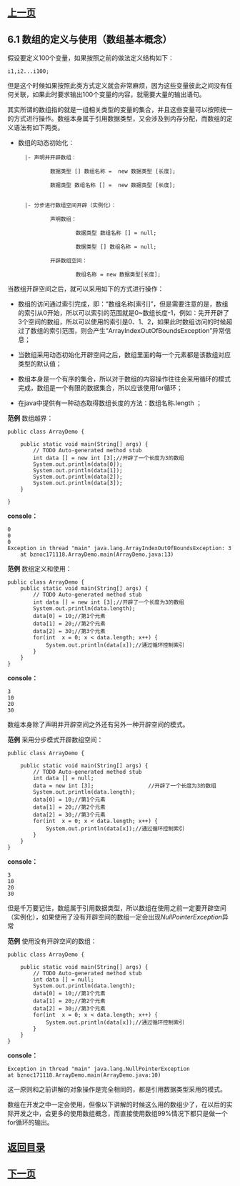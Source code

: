## [上一页](course8)


## 6.1 数组的定义与使用（数组基本概念）

假设要定义100个变量，如果按照之前的做法定义结构如下：
	
	i1,i2...i100;

但是这个时候如果按照此类方式定义就会非常麻烦，因为这些变量彼此之间没有任何关联，如果此时要求输出100个变量的内容，就需要大量的输出语句。

其实所谓的数组指的就是一组相关类型的变量的集合，并且这些变量可以按照统一的方式进行操作。数组本身属于引用数据类型，又会涉及到内存分配，而数组的定义语法有如下两类。

- 数组的动态初始化：
	
		|- 声明并开辟数组：

				数据类型 [] 数组名称 =  new 数据类型 [长度];
				
				数据类型 数组名称 [] =  new 数据类型 [长度];

 		
		|- 分步进行数组空间开辟（实例化）：
				
				声明数组：    

						数据类型 数组名称 [] = null;
		
						数据类型 [] 数组名称 = null;

				开辟数组空间：

						数组名称 = new 数据类型[长度];


当数组开辟空间之后，就可以采用如下的方式进行操作：

- 数组的访问通过索引完成，即：“数组名称[索引]”，但是需要注意的是，数组的索引从0开始，所以可以索引的范围就是0~数组长度-1，例如：先开开辟了3个空间的数组，所以可以使用的索引是0、1、2，如果此时数组访问的时候超过了数组的索引范围，则会产生“ArrayIndexOutOfBoundsException”异常信息；

- 当数组采用动态初始化开辟空间之后，数组里面的每一个元素都是该数组对应类型的默认值；

- 数组本身是一个有序的集合，所以对于数组的内容操作往往会采用循环的模式完成，数组是一个有限的数据集合，所以应该使用for循环；

- 在java中提供有一种动态取得数组长度的方法：数组名称.length ；

**范例** 数组越界：


	public class ArrayDemo {
	
		public static void main(String[] args) {
			// TODO Auto-generated method stub
			int data [] = new int [3];//开辟了一个长度为3的数组
			System.out.println(data[0]);
			System.out.println(data[1]);
			System.out.println(data[2]);
			System.out.println(data[3]);
		}
	
	}

**console：** 

	0
	0
	0
	Exception in thread "main" java.lang.ArrayIndexOutOfBoundsException: 3
		at bznoc171118.ArrayDemo.main(ArrayDemo.java:13)


**范例** 数组定义和使用：

	public class ArrayDemo {
		public static void main(String[] args) {
			// TODO Auto-generated method stub
			int data [] = new int [3];//开辟了一个长度为3的数组
			System.out.println(data.length);
			data[0] = 10;//第1个元素
			data[1] = 20;//第2个元素
			data[2] = 30;//第3个元素
			for(int  x = 0; x < data.length; x++) {
				System.out.println(data[x]);//通过循环控制索引
			}
		}
	}

**console：** 

	3
	10
	20
	30

数组本身除了声明并开辟空间之外还有另外一种开辟空间的模式。

**范例** 采用分步模式开辟数组空间：

	public class ArrayDemo {
	
		public static void main(String[] args) {
			// TODO Auto-generated method stub
			int data [] = null;
			data = new int [3];					//开辟了一个长度为3的数组
			System.out.println(data.length);
			data[0] = 10;//第1个元素
			data[1] = 20;//第2个元素
			data[2] = 30;//第3个元素
			for(int  x = 0; x < data.length; x++) {
				System.out.println(data[x]);//通过循环控制索引
			}
		}
	}

**console：** 

	3
	10
	20
	30

但是千万要记住，数组属于引用数据类型，所以数组在使用之前一定要开辟空间（实例化），如果使用了没有开辟空间的数组一定会出现*NullPointerException*异常

**范例** 使用没有开辟空间的数组：

	public class ArrayDemo {
	
		public static void main(String[] args) {
			// TODO Auto-generated method stub
			int data [] = null;
			System.out.println(data.length);
			data[0] = 10;//第1个元素
			data[1] = 20;//第2个元素
			data[2] = 30;//第3个元素
			for(int  x = 0; x < data.length; x++) {
				System.out.println(data[x]);//通过循环控制索引
			}
		}
	}

**console：** 

	Exception in thread "main" java.lang.NullPointerException
	at bznoc171118.ArrayDemo.main(ArrayDemo.java:10)

这一原则和之前讲解的对象操作是完全相同的，都是引用数据类型采用的模式。

数组在开发之中一定会使用，但像以下讲解的时候这么用的数组少了，在以后的实际开发之中，会更多的使用数组概念，而直接使用数组99%情况下都只是做一个for循环的输出。


## [返回目录](https://wuchengcheng110120.github.io/learnJava)
## [下一页](course10)

